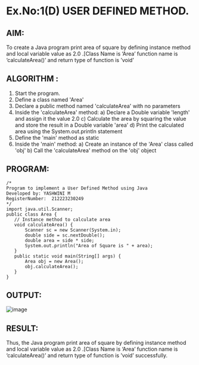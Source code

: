 # Ex.No:1(D) USER DEFINED METHOD.

## AIM:
To create a Java program print area of square by defining instance method and local variable value as 2.0 .[Class Name is ‘Area’ function name is ‘calculateArea()’ and return type of function is ’void’

## ALGORITHM :
1.	Start the program.
2.	Define a class named 'Area'
3.	Declare a public method named 'calculateArea' with no parameters
4.	Inside the 'calculateArea' method:
a)	Declare a Double variable 'length' and assign it the value 2.0
c)	Calculate the area by squaring the value and store the result in a Double variable 'area'
d)	Print the calculated area using the System.out.println statement
5.	Define the 'main' method as static
6.	Inside the 'main' method:
a)	Create an instance of the 'Area' class called 'obj'
b)	Call the 'calculateArea' method on the 'obj' object




## PROGRAM:
 ```
/*
Program to implement a User Defined Method using Java
Developed by: YASHWINI M
RegisterNumber:  212223230249
*/
import java.util.Scanner;
public class Area {
    // Instance method to calculate area
    void calculateArea() {
        Scanner sc = new Scanner(System.in);
        double side = sc.nextDouble(); 
        double area = side * side; 
        System.out.println("Area of Square is " + area);
    }
    public static void main(String[] args) {
        Area obj = new Area(); 
        obj.calculateArea(); 
    }
}
```

## OUTPUT:
![image](https://github.com/user-attachments/assets/31b91cdb-8268-478a-910c-c3833b609e71)

## RESULT:
Thus, the Java program print area of square by defining instance method and local variable value as 2.0 .[Class Name is ‘Area’ function name is ‘calculateArea()’ and return type of function is ’void’ successfully.
